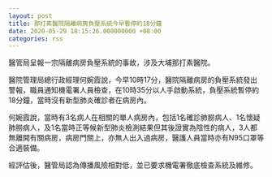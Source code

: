 ```yaml
---
layout: post
title: 那打素醫院隔離病房負壓系統今早暫停約18分鐘　
date: 2020-05-29 18:15:26.000000000 +08:00
categories: rss
---
```


醫管局呈報一宗隔離病房負壓系統的事故，涉及大埔那打素醫院。

醫院管理局總行政經理何婉霞說，今早10時17分，醫院隔離病房的負壓系統發出警報，職員通知機電署人員檢查，在10時35分以人手啟動系統，負壓系統暫停約18分鐘，當時沒有新型肺炎確診者在病房內。

何婉霞說，當時有3名病人在相關的單人病房內，包括1名確診肺朥病人、1名懷疑肺朥病人，及1名當時正等候新型肺炎檢測結果但其後證實為陰性的病人，3人都無離開有關病房，病房門關上，亦無人出入過病房，醫護人員當時亦有N95口罩等合適裝備。

經評估後，醫管局認為傳播風險相對低，並已要求機電署徹底檢查系統及維修。
